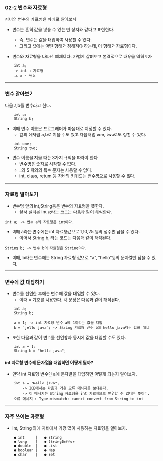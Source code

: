 ### 02-2 변수와 자료형
자바의 변수와 자료형을 차례로 알아보자

* 변수는 흔히 값을 넣을 수 있는 빈 상자와 같다고 표현한다.
  - 즉, 변수는 값을 대입하여 사용할 수 있다.
  - 그리고 값에는 어떤 형태가 정해져야 하는데, 이 형태가 자료형이다.


* 변수와 자료형을 나타낸 예제이다. 가볍게 살펴보고 본격적으로 내용을 익혀보자
```
    int a; 
    -> int : 자료형 
    -> a : 변수 
```
---
### 변수 알아보기
다음 a,b를 변수라고 한다.
```
    int a;
    String b;
```
* 이때 변수 이름은 프로그래머가 마음대로 지정할 수 있다.
  - 앞의 예처럼 a,b로 지을 수도 있고 다음처럼 one, two로도 정할 수 있다.
```
    int one;
    String two;
```
* 변수 이름을 지을 때는 3가지 규칙을 따라야 한다.
  - 변수명은 숫자로 시작할 수 없다.
  - _와 $ 이외의 특수 문자는 사용할 수 없다.
  - int, class, return 등 자바의 키워드는 변수명으로 사용할 수 없다.
---
### 자료형 알아보기
* 변수명 앞의 int,String등은 변수의 자료형을 뜻한다.
  - 앞서 살펴본 int a;라는 코드는 다음과 같이 해석한다.
```
int a; -> 변수 a의 자료형은 int이다.
```
* 이때 a라는 변수에는 int 자료형값으로 1,10,25 등의 정수만 담을 수 있다.
  - 이어서 String b; 라는 코드는 다음과 같이 해석된다.
```
String b; -> 변수 b의 자료형은 String이다.
```
* 이때, b라는 변수에는 String 자료형 값으로 "a", "hello"등의 문자열만 담을 수 있다.

---
### 변수에 값 대입하기
* 변수를 선언한 후에는 변수에 값을 대입할 수 있다.
  - 이때 = 기호를 사용한다. 각 문장은 다음과 같이 해석된다.
```
    int a;
    String b;
    
    a = 1; -> int 자료형 변수 a에 1이라는 값을 대입
    b = "jello java"; -> String 자료형 변수 b에 hello java라는 값을 대입
```
* 또한 다음과 같이 변수를 선언함과 동시에 값을 대입할 수도 있다.
```
    int a = 1;
    String b = "hello java";
```
#### int 자료형 변수에 문자열을 대입하면 어떻게 될까?
* 만약 int 자료형 변수인 a에 문자열을 대입하면 어떻게 되는지 알아보자.
```
    int a = "Hello java";
        -> IDE에서는 다음과 가은 오류 메시지를 보여준다. 
        -> 이 메시지는 String 자료형을 int 자료형으로 변경할 수 없다는 뜻이다.
    오류 메세지 : Type mismatch: cannot convert from String to int    
```
---
### 자주 쓰이는 자료형
* int, String 외에 자바에서 가장 많이 사용하는 자료형을 알아보자.
```
    ● int     |   ● String
    ● long    |   ● StringBuffer
    ● double  |   ● List
    ● boolean |   ● Map
    ● char    |   ● Set
```